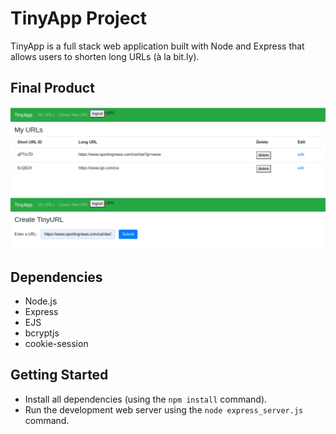 # TinyApp Project

TinyApp is a full stack web application built with Node and Express that allows users to shorten long URLs (à la bit.ly).

## Final Product

!["Screenshot of URLs page"](https://github.com/Fireproof-Twig/tinyapp/blob/master/docs/urls-page.png)
!["screenshot of create new shorturl page"](https://github.com/Fireproof-Twig/tinyapp/blob/master/docs/create-new-shorturl-form.png)

## Dependencies

- Node.js
- Express
- EJS
- bcryptjs
- cookie-session

## Getting Started

- Install all dependencies (using the `npm install` command).
- Run the development web server using the `node express_server.js` command.
